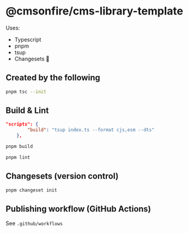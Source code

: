 # @cmsonfire/cms-library-template

Uses:

- Typescript
- pnpm
- tsup
- Changesets 📐

## Created by the following

```sh
pnpm tsc --init
```

## Build & Lint

```json
"scripts": {
        "build": "tsup index.ts --format cjs,esm --dts"
    },
```

```sh
pnpm build
```

```sh
pnpm lint
```

## Changesets (version control)

```sh
pnpm changeset init
```

## Publishing workflow (GitHub Actions)

See `.github/workflows`
